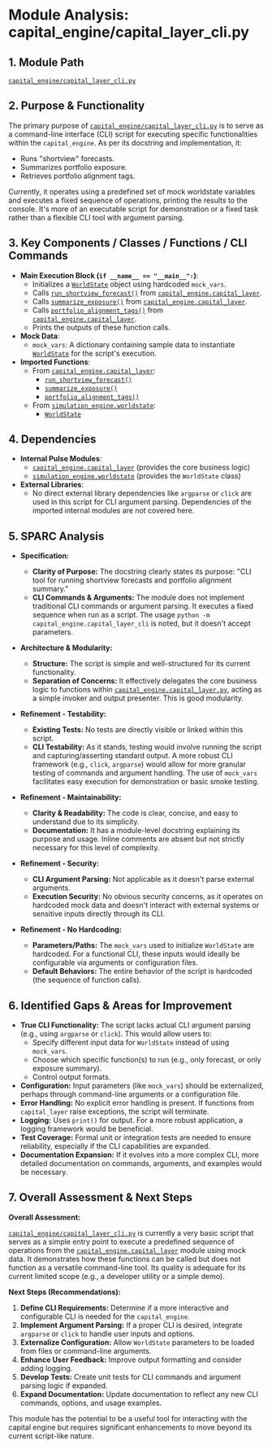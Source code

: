 # Module Analysis: capital_engine/capital_layer_cli.py

## 1. Module Path

[`capital_engine/capital_layer_cli.py`](capital_engine/capital_layer_cli.py:1)

## 2. Purpose & Functionality

The primary purpose of [`capital_engine/capital_layer_cli.py`](capital_engine/capital_layer_cli.py:1) is to serve as a command-line interface (CLI) script for executing specific functionalities within the `capital_engine`. As per its docstring and implementation, it:

*   Runs "shortview" forecasts.
*   Summarizes portfolio exposure.
*   Retrieves portfolio alignment tags.

Currently, it operates using a predefined set of mock worldstate variables and executes a fixed sequence of operations, printing the results to the console. It's more of an executable script for demonstration or a fixed task rather than a flexible CLI tool with argument parsing.

## 3. Key Components / Classes / Functions / CLI Commands

*   **Main Execution Block (`if __name__ == "__main__":`)**:
    *   Initializes a [`WorldState`](simulation_engine/worldstate.py:1) object using hardcoded `mock_vars`.
    *   Calls [`run_shortview_forecast()`](capital_engine/capital_layer.py) from [`capital_engine.capital_layer`](capital_engine/capital_layer.py).
    *   Calls [`summarize_exposure()`](capital_engine/capital_layer.py) from [`capital_engine.capital_layer`](capital_engine/capital_layer.py).
    *   Calls [`portfolio_alignment_tags()`](capital_engine/capital_layer.py) from [`capital_engine.capital_layer`](capital_engine/capital_layer.py).
    *   Prints the outputs of these function calls.
*   **Mock Data**:
    *   `mock_vars`: A dictionary containing sample data to instantiate [`WorldState`](simulation_engine/worldstate.py:1) for the script's execution.
*   **Imported Functions**:
    *   From [`capital_engine.capital_layer`](capital_engine/capital_layer.py):
        *   [`run_shortview_forecast()`](capital_engine/capital_layer.py)
        *   [`summarize_exposure()`](capital_engine/capital_layer.py)
        *   [`portfolio_alignment_tags()`](capital_engine/capital_layer.py)
    *   From [`simulation_engine.worldstate`](simulation_engine/worldstate.py):
        *   [`WorldState`](simulation_engine/worldstate.py:1)

## 4. Dependencies

*   **Internal Pulse Modules**:
    *   [`capital_engine.capital_layer`](capital_engine/capital_layer.py) (provides the core business logic)
    *   [`simulation_engine.worldstate`](simulation_engine/worldstate.py) (provides the `WorldState` class)
*   **External Libraries**:
    *   No direct external library dependencies like `argparse` or `click` are used in this script for CLI argument parsing. Dependencies of the imported internal modules are not covered here.

## 5. SPARC Analysis

*   **Specification:**
    *   **Clarity of Purpose:** The docstring clearly states its purpose: "CLI tool for running shortview forecasts and portfolio alignment summary."
    *   **CLI Commands & Arguments:** The module does not implement traditional CLI commands or argument parsing. It executes a fixed sequence when run as a script. The usage `python -m capital_engine.capital_layer_cli` is noted, but it doesn't accept parameters.

*   **Architecture & Modularity:**
    *   **Structure:** The script is simple and well-structured for its current functionality.
    *   **Separation of Concerns:** It effectively delegates the core business logic to functions within [`capital_engine.capital_layer.py`](capital_engine/capital_layer.py:1), acting as a simple invoker and output presenter. This is good modularity.

*   **Refinement - Testability:**
    *   **Existing Tests:** No tests are directly visible or linked within this script.
    *   **CLI Testability:** As it stands, testing would involve running the script and capturing/asserting standard output. A more robust CLI framework (e.g., `click`, `argparse`) would allow for more granular testing of commands and argument handling. The use of `mock_vars` facilitates easy execution for demonstration or basic smoke testing.

*   **Refinement - Maintainability:**
    *   **Clarity & Readability:** The code is clear, concise, and easy to understand due to its simplicity.
    *   **Documentation:** It has a module-level docstring explaining its purpose and usage. Inline comments are absent but not strictly necessary for this level of complexity.

*   **Refinement - Security:**
    *   **CLI Argument Parsing:** Not applicable as it doesn't parse external arguments.
    *   **Execution Security:** No obvious security concerns, as it operates on hardcoded mock data and doesn't interact with external systems or sensitive inputs directly through its CLI.

*   **Refinement - No Hardcoding:**
    *   **Parameters/Paths:** The `mock_vars` used to initialize `WorldState` are hardcoded. For a functional CLI, these inputs would ideally be configurable via arguments or configuration files.
    *   **Default Behaviors:** The entire behavior of the script is hardcoded (the sequence of function calls).

## 6. Identified Gaps & Areas for Improvement

*   **True CLI Functionality:** The script lacks actual CLI argument parsing (e.g., using `argparse` or `click`). This would allow users to:
    *   Specify different input data for `WorldState` instead of using `mock_vars`.
    *   Choose which specific function(s) to run (e.g., only forecast, or only exposure summary).
    *   Control output formats.
*   **Configuration:** Input parameters (like `mock_vars`) should be externalized, perhaps through command-line arguments or a configuration file.
*   **Error Handling:** No explicit error handling is present. If functions from `capital_layer` raise exceptions, the script will terminate.
*   **Logging:** Uses `print()` for output. For a more robust application, a logging framework would be beneficial.
*   **Test Coverage:** Formal unit or integration tests are needed to ensure reliability, especially if the CLI capabilities are expanded.
*   **Documentation Expansion:** If it evolves into a more complex CLI, more detailed documentation on commands, arguments, and examples would be necessary.

## 7. Overall Assessment & Next Steps

**Overall Assessment:**

[`capital_engine/capital_layer_cli.py`](capital_engine/capital_layer_cli.py:1) is currently a very basic script that serves as a simple entry point to execute a predefined sequence of operations from the [`capital_engine.capital_layer`](capital_engine/capital_layer.py) module using mock data. It demonstrates how these functions can be called but does not function as a versatile command-line tool. Its quality is adequate for its current limited scope (e.g., a developer utility or a simple demo).

**Next Steps (Recommendations):**

1.  **Define CLI Requirements:** Determine if a more interactive and configurable CLI is needed for the `capital_engine`.
2.  **Implement Argument Parsing:** If a proper CLI is desired, integrate `argparse` or `click` to handle user inputs and options.
3.  **Externalize Configuration:** Allow `WorldState` parameters to be loaded from files or command-line arguments.
4.  **Enhance User Feedback:** Improve output formatting and consider adding logging.
5.  **Develop Tests:** Create unit tests for CLI commands and argument parsing logic if expanded.
6.  **Expand Documentation:** Update documentation to reflect any new CLI commands, options, and usage examples.

This module has the potential to be a useful tool for interacting with the capital engine but requires significant enhancements to move beyond its current script-like nature.